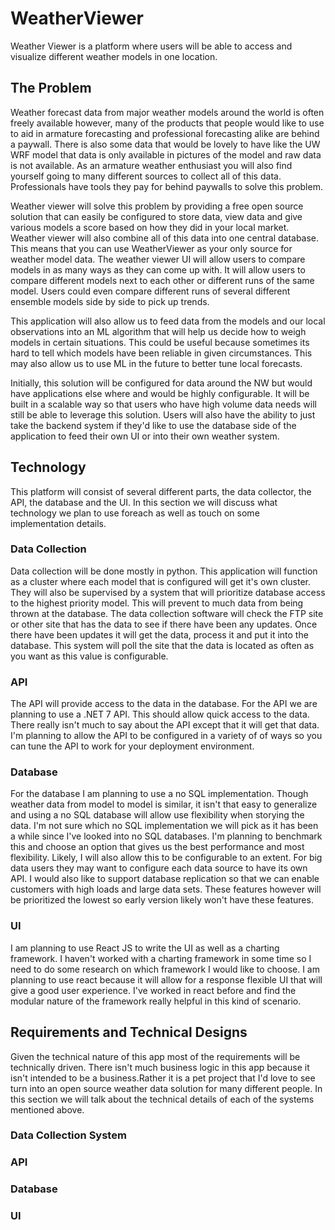 # WeatherViewer

Weather Viewer is a platform where users will be able to access and visualize different weather models in one location.

## The Problem
Weather forecast data from major weather models around the world is often freely available however, many of the products that people would like to use to aid in armature forecasting and professional forecasting alike are behind a paywall. There is also some data that would be lovely to have like the UW WRF model that data is only available in pictures of the model and raw data is not available. As an armature weather enthusiast you will also find yourself going to many different sources to collect all of this data. Professionals have tools they pay for behind paywalls to solve this problem. 

Weather viewer will solve this problem by providing a free open source solution that can easily be configured to store data, view data and give various models a score based on how they did in your local market. Weather viewer will also combine all of this data into one central database. This means that you can use WeatherViewer as your only source for weather model data. The weather viewer UI will allow users to compare models in as many ways as they can come up with. It will allow users to compare different models next to each other or different runs of the same model. Users could even compare different runs of several different ensemble models side by side to pick up trends.

This application will also allow us to feed data from the models and our local observations into an ML algorithm that will help us decide how to weigh models in certain situations. This could be useful because sometimes its hard to tell which models have been reliable in given circumstances. This may also allow us to use ML in the future to better tune local forecasts.

Initially, this solution will be configured for data around the NW but would have applications else where and would be highly configurable. It will be built in a scalable way so that users who have high volume data needs will still be able to leverage this solution. Users will also have the ability to just take the backend system if they'd like to use the database side of the application to feed their own UI or into their own weather system.

## Technology
This platform will consist of several different parts, the data collector, the API, the database and the UI. In this section we will discuss what technology we plan to use foreach as well as touch on some implementation details.

### Data Collection
Data collection will be done mostly in python. This application will function as a cluster where each model that is configured will get it's own cluster. They will also be supervised by a system that will prioritize database access to the highest priority model. This will prevent to much data from being thrown at the database. The data collection software will check the FTP site or other site that has the data to see if there have been any updates. Once there have been updates it will get the data, process it and put it into the database. This system will poll the site that the data is located as often as you want as this value is configurable.

### API
The API will provide access to the data in the database. For the API we are planning to use a .NET 7 API. This should allow quick access to the data. There really isn't much to say about the API except that it will get that data. I'm planning to allow the API to be configured in a variety of of ways so you can tune the API to work for your deployment environment.

### Database
For the database I am planning to use a no SQL implementation. Though weather data from model to model is similar, it isn't that easy to generalize and using a no SQL database will allow use flexibility when storying the data. I'm not sure which no SQL implementation we will pick as it has been a while since I've looked into no SQL databases. I'm planning to benchmark this and choose an option that gives us the best performance and most flexibility. Likely, I will also allow this to be configurable to an extent. For big data users they may want to configure each data source to have its own API. I would also like to support database replication so that we can enable customers with high loads and large data sets. These features however will be prioritized the lowest so early version likely won't have these features.

### UI
I am planning to use React JS to write the UI as well as a charting framework. I haven't worked with a charting framework in some time so I need to do some research on which framework I would like to choose. I am planning to use react because it will allow for a response flexible UI that will give a good user experience. I've worked in react before and find the modular nature of the framework really helpful in this kind of scenario. 

## Requirements and Technical Designs
Given the technical nature of this app most of the requirements will be technically driven. There isn't much business logic in this app because it isn't intended to be a business.Rather it is a pet project that I'd love to see turn into an open source weather data solution for many different people. In this section we will talk about the technical details of each of the systems mentioned above. 

### Data Collection System

### API

### Database

### UI